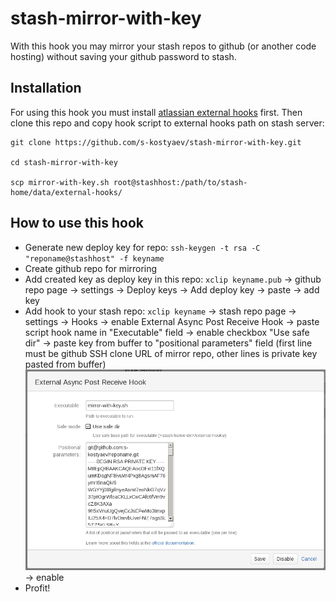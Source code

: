 stash-mirror-with-key
=====================
With this hook you may mirror your stash repos to github (or another
code hosting) without saving your github password to stash.

Installation
-------------

For using this hook you must install
[atlassian external hooks](https://github.com/ngsru/atlassian-external-hooks)
first.
Then clone this repo and copy hook script to external hooks path on
stash server:

    git clone https://github.com/s-kostyaev/stash-mirror-with-key.git

    cd stash-mirror-with-key

    scp mirror-with-key.sh root@stashhost:/path/to/stash-home/data/external-hooks/


How to use this hook
---------------------

* Generate new deploy key for repo: `ssh-keygen -t rsa -C "reponame@stashhost" -f keyname`
* Create github repo for mirroring
* Add created key as deploy key in this repo:
`xclip keyname.pub` → github repo page → settings → Deploy keys →
Add deploy key → paste → add key
* Add hook to your stash repo: `xclip keyname` → stash repo page →
settings → Hooks → enable External Async Post Receive Hook → paste
script hook name in "Executable" field → enable checkbox "Use safe
dir" → paste key from buffer to "positional parameters" field (first
line must be github SSH clone URL of mirror repo, other lines is
private key pasted from buffer)
![hook options](https://raw.githubusercontent.com/s-kostyaev/stash-mirror-with-key/master/hook.png)
→ enable
* Profit!
